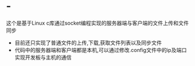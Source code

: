 # -
这个是基于Linux c库通过socket编程实现的服务器端与客户端的文件上传和文件同步

- 目前还只实现了普通文件的上传,下载,获取文件列表以及同步文件
- 代码中的服务器端和客户端都是本机,可以通过修改.config文件中的ip及端口实现开发板与主机的通信

